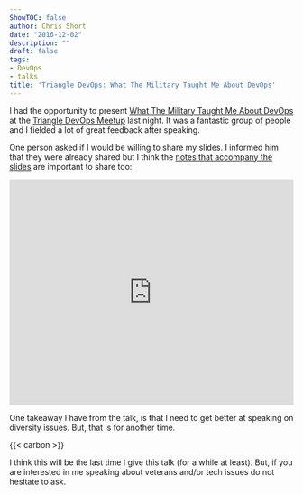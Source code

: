 ```yaml
---
ShowTOC: false
author: Chris Short
date: "2016-12-02"
description: ""
draft: false
tags:
- DevOps
- talks
title: 'Triangle DevOps: What The Military Taught Me About DevOps'
---
```


I had the opportunity to present [What The Military Taught Me About DevOps](/what-the-military-taught-me-about-devops/) at the [Triangle DevOps Meetup](https://www.meetup.com/Triangle-DevOps/events/235751024/) last night. It was a fantastic group of people and I fielded a lot of great feedback after speaking.


One person asked if I would be willing to share my slides. I informed him that they were already shared but I think the [notes that accompany the slides](https://shortcdn.com/chrisshort/What%20the%20Military%20Taught%20Me%20About%20DevOps.pdf) are important to share too:

<embed src="https://shortcdn.com/chrisshort/What%20the%20Military%20Taught%20Me%20About%20DevOps.pdf" width="100%" height="400" alt="pdf" />

One takeaway I have from the talk, is that I need to get better at speaking on diversity issues. But, that is for another time.

{{< carbon >}}

I think this will be the last time I give this talk (for a while at least). But, if you are interested in me speaking about veterans and/or tech issues do not hesitate to ask.
